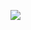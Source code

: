 


![](http://www.plantuml.com/plantuml/proxy?cache=no&src=https://raw.githubusercontent.com/oleksandrblazhko/ai201-arestov/laboratory-work-7/2-SoftwareDesign/2.7-PlantUML/UML-Activity.puml)
